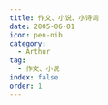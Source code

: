 ```yaml
---
title: 作文、小说、小诗词
date: 2005-06-01
icon: pen-nib
category:
  - Arthur
tag:
  - 作文、小说
index: false
order: 1
---
```

